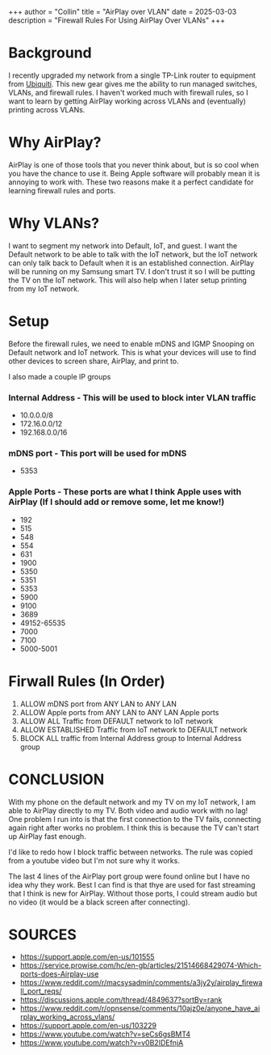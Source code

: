 +++
author = "Collin"
title =  "AirPlay over VLAN"
date =  2025-03-03
description = "Firewall Rules For Using AirPlay Over VLANs"
+++

# Background
I recently upgraded my network from a single TP-Link router to equipment from [Ubiquiti](https://www.ui.com/introduction). This new gear gives me the ability to run managed switches, VLANs, and firewall rules. I haven't worked much with firewall rules, so I want to learn by getting AirPlay working across VLANs and (eventually) printing across VLANs.

# Why AirPlay?

AirPlay is one of those tools that you never think about, but is so cool when you have the chance to use it. Being Apple software will probably mean it is annoying to work with. These two reasons make it a perfect candidate for learning firewall rules and ports.

# Why VLANs?

I want to segment my network into Default, IoT, and guest. I want the Default network to be able to talk with the IoT network, but the IoT network can only talk back to Default when it is an established connection. AirPlay will be running on my Samsung smart TV. I don't trust it so I will be putting the TV on the IoT network. This will also help when I later setup printing from my IoT network.

# Setup

Before the firewall rules, we need to enable mDNS and IGMP Snooping on Default network and IoT network. This is what your devices will use to find other devices to screen share, AirPlay, and print to.

I also made a couple IP groups

### Internal Address - This will be used to block inter VLAN traffic

- 10.0.0.0/8
- 172.16.0.0/12
- 192.168.0.0/16

### mDNS port - This port will be used for mDNS

- 5353

### Apple Ports - These ports are what I think Apple uses with AirPlay (If I should add or remove some, let me know!)

- 192
- 515
- 548
- 554
- 631
- 1900
- 5350
- 5351
- 5353
- 5900
- 9100
- 3689
- 49152-65535
- 7000
- 7100
- 5000-5001

# Firwall Rules (In Order)

1. ALLOW mDNS port from ANY LAN to ANY LAN
2. ALLOW Apple ports from ANY LAN to ANY LAN Apple ports
3. ALLOW ALL Traffic from DEFAULT network to IoT network
4. ALLOW ESTABLISHED Traffic from IoT network to DEFAULT network
5. BLOCK ALL traffic from Internal Address group to Internal Address group


# CONCLUSION

With my phone on the default network and my TV on my IoT network, I am able to AirPlay directly to my TV. Both video and audio work with no lag! One problem I run into is that the first connection to the TV fails, connecting again right after works no problem. I think this is because the TV can't start up AirPlay fast enough. 

I'd like to redo how I block traffic between networks. The rule was copied from a youtube video but I'm not sure why it works. 

The last 4 lines of the AirPlay port group were found online but I have no idea why they work. Best I can find is that thye are used for fast streaming that I think is new for AirPlay. Without those ports, I could stream audio but no video (it would be a black screen after connecting).

# SOURCES 
- https://support.apple.com/en-us/101555
- https://service.prowise.com/hc/en-gb/articles/21514668429074-Which-ports-does-Airplay-use
- https://www.reddit.com/r/macsysadmin/comments/a3jy2y/airplay_firewall_port_reqs/
- https://discussions.apple.com/thread/4849637?sortBy=rank
- https://www.reddit.com/r/opnsense/comments/10ajz0e/anyone_have_airplay_working_across_vlans/
- https://support.apple.com/en-us/103229
- https://www.youtube.com/watch?v=seCs6gsBMT4
- https://www.youtube.com/watch?v=v0B2IDEfnjA
